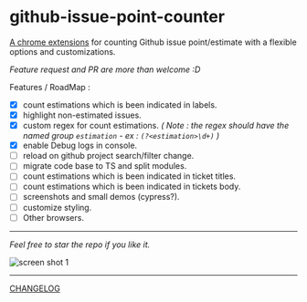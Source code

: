 # github-issue-point-counter

[A chrome extensions](https://chrome.google.com/webstore/detail/github-issue-point-counte/achbhcfdbmkmliohhelfeiogepkafekg) for counting Github issue point/estimate with a flexible options and customizations.

_Feature request and PR are more than welcome :D_

Features / RoadMap :

- [x] count estimations which is been indicated in labels.
- [x] highlight non-estimated issues.
- [x] custom regex for count estimations. _( Note : the regex should have the named group `estimation` - ex : `(?<estimation>\d+)` )_
- [x] enable Debug logs in console.
- [ ] reload on github project search/filter change.
- [ ] migrate code base to TS and split modules.
- [ ] count estimations which is been indicated in ticket titles.
- [ ] count estimations which is been indicated in tickets body.
- [ ] screenshots and small demos (cypress?).
- [ ] customize styling.
- [ ] Other browsers.

---
_Feel free to star the repo if you like it._

![screen shot 1](https://github.com/tarekbazine/github-issue-point-counter/blob/main/chrome_extension_assets/screenshot_1_v0.1.jpg?raw=true)


----

[CHANGELOG](CHANGELOG.md)

